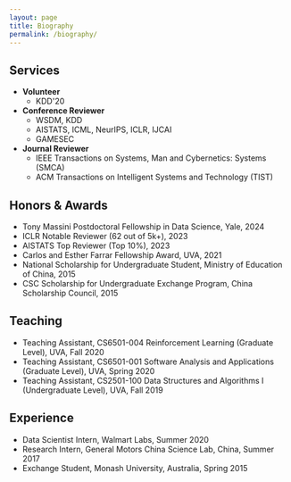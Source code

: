```yaml
---
layout: page
title: Biography
permalink: /biography/
---
```



<!-- ## **Education**
- **Ph.D.** in Computer Science @ [Univerisity of Virginia](https://engineering.virginia.edu/departments/computer-science) (2018-Present) 
- **M.S.** in Mechatronics Engineering @ [Harbin Institute of Technology](http://en.hit.edu.cn/) (2016-2018)
- **B.S.** in Mechanical Engineering & **B.A.** in English @ [Harbin Institute of Technology](http://en.hit.edu.cn/) (2012-2016)
- Exchange student @ [Monash University](https://www.monash.edu/) (2015) -->

## Services
- **Volunteer**
  - KDD'20
- **Conference Reviewer**
  - WSDM, KDD
  - AISTATS, ICML, NeurIPS, ICLR, IJCAI
  - GAMESEC
- **Journal Reviewer**
  - IEEE Transactions on Systems, Man and Cybernetics: Systems (SMCA)
  - ACM Transactions on Intelligent Systems and Technology (TIST)

## Honors & Awards
- Tony Massini Postdoctoral Fellowship in Data Science, Yale, 2024
- ICLR Notable Reviewer (62 out of 5k+), 2023
- AISTATS Top Reviewer (Top 10%), 2023
- Carlos and Esther Farrar Fellowship Award, UVA, 2021
- National Scholarship for Undergraduate Student, Ministry of Education of China, 2015
- CSC Scholarship for Undergraduate Exchange Program, China Scholarship Council, 2015
<!--   - Academic Award for Graduate Student, HIT, 2016 -->
<!--   - Graduation with Distinction, HIT, 2016 -->
<!--   - Outstanding Undergrad Thesis Award, HIT, 2016 -->

## Teaching
- Teaching Assistant, CS6501-004 Reinforcement Learning (Graduate Level), UVA, Fall 2020
- Teaching Assistant, CS6501-001 Software Analysis and Applications (Graduate Level), UVA, Spring 2020
- Teaching Assistant, CS2501-100 Data Structures and Algorithms I (Undergraduate Level), UVA, Fall 2019

## Experience
- Data Scientist Intern, Walmart Labs, Summer 2020
- Research Intern, General Motors China Science Lab, China, Summer 2017
- Exchange Student, Monash University, Australia, Spring 2015

<!-- - : Online Grocery User Sequential Modeling -->
<!-- - : Visual Scene Understanding for Autonomous Vehicles\ -->




